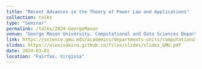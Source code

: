 ```yaml
---
title: "Recent Advances in the Theory of Power Law and Applications"
collection: talks
type: "Seminar"
permalink: /talks/2024-GeorgeMason
venue: "George Mason University, Computational and Data Sciences Department"
link: https://science.gmu.edu/academics/departments-units/computational-data-sciences
slides: https://alexisakira.github.io/files/slides/slides_GMU.pdf
date: 2024-03-01
location: "Fairfax, Virginia"
---
```

